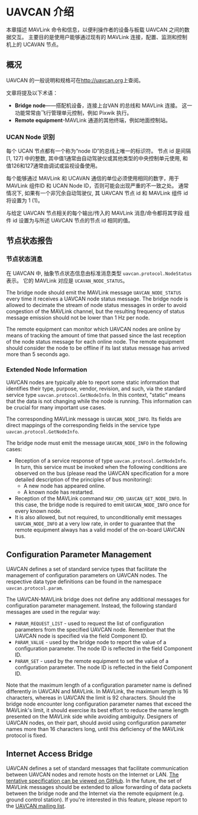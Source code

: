 # UAVCAN 介绍

本章描述 MAVLink 命令和信息，以便利操作者的设备与板载 UAVCAN 之间的数据交互。 主要目的是使用户能够通过现有的 MAVLink 连接，配置、监测和控制机上的 UCAVAN 节点。

## 概况

UAVCAN 的一般说明和规格可在<http://uavcan.org>上查阅。

文章将提及以下术语：

* **Bridge node**——搭配机设备，连接上台VAN 的总线和 MAVLink 连接。 这一功能常常由飞行管理单元控制，例如 Pixwik 执行。
* **Remote equipment**-MAVLink 通道的其他终端，例如地面控制站。

### UCAN Node 识别

每个 UCAN 节点都有一个称为“node ID”的总线上唯一的标识符。 节点 id 是间隔 [1, 127] 中的整数, 其中值1通常由自动驾驶仪或其他类型的中央控制单元使用, 和值126和127通常由调试或监视设备使用。

每个能够通过 MAVLink 和 UCAVAN 通信的单位必须使用相同的数字，用于 MAVLink 组件ID 和 UCAN Node ID，否则可能会出现严重的不一致之处。 通常情况下, 如果有一个非冗余自动驾驶仪, 其 UAVCAN 节点 id 和 MAVLink 组件 id 将设置为 1 (1)。

与给定 UAVCAN 节点相关的每个输出/传入的 MAVLink 消息/命令都将其字段 组件 id 设置为与所述 UAVCAN 节点的节点 id 相同的值。

## 节点状态报告

### 节点状态消息

在 UAVCAN 中, 抽象节点状态信息由标准消息类型 `uavcan.protocol.NodeStatus` 表示。 它的 MAVLink 对应是 `UCAVAN_NODE_STATUS`。

The bridge node should emit the MAVLink message `UAVCAN_NODE_STATUS` every time it receives a UAVCAN node status message. The bridge node is allowed to decimate the stream of node status messages in order to avoid congestion of the MAVLink channel, but the resulting frequency of status message emission should not be lower than 1 Hz per node.

The remote equipment can monitor which UAVCAN nodes are online by means of tracking the amount of time that passed since the last reception of the node status message for each online node. The remote equipment should consider the node to be offline if its last status message has arrived more than 5 seconds ago.

### Extended Node Information

UAVCAN nodes are typically able to report some static information that identifies their type, purpose, vendor, revision, and such, via the standard service type `uavcan.protocol.GetNodeInfo`. In this context, "static" means that the data is not changing while the node is running. This information can be crucial for many important use cases.

The corresponding MAVLink message is `UAVCAN_NODE_INFO`. Its fields are direct mappings of the corresponding fields in the service type `uavcan.protocol.GetNodeInfo`.

The bridge node must emit the message `UAVCAN_NODE_INFO` in the following cases:

* Reception of a service response of type `uavcan.protocol.GetNodeInfo`. In turn, this service must be invoked when the following conditions are observed on the bus (please read the UAVCAN specification for a more detailed description of the principles of bus monitoring): 
    * A new node has appeared online.
    * A known node has restarted.
* Reception of the MAVLink command `MAV_CMD_UAVCAN_GET_NODE_INFO`. In this case, the bridge node is required to emit `UAVCAN_NODE_INFO` once for every known node.
* It is also allowed, but not required, to unconditionally emit messages `UAVCAN_NODE_INFO` at a very low rate, in order to guarantee that the remote equipment always has a valid model of the on-board UAVCAN bus.

## Configuration Parameter Management

UAVCAN defines a set of standard service types that facilitate the management of configuration parameters on UAVCAN nodes. The respective data type definitions can be found in the namespace `uavcan.protocol.param`.

The UAVCAN-MAVLink bridge does not define any additional messages for configuration parameter management. Instead, the following standard messages are used in the regular way:

* `PARAM_REQUEST_LIST` - used to request the list of configuration parameters from the specified UAVCAN node. Remember that the UAVCAN node is specified via the field Component ID.
* `PARAM_VALUE` - used by the bridge node to report the value of a configuration parameter. The node ID is reflected in the field Component ID.
* `PARAM_SET` - used by the remote equipment to set the value of a configuration parameter. The node ID is reflected in the field Component ID.

Note that the maximum length of a configuration parameter name is defined differently in UAVCAN and MAVLink. In MAVLink, the maximum length is 16 characters, whereas in UAVCAN the limit is 92 characters. Should the bridge node encounter long configuration parameter names that exceed the MAVLink's limit, it should exercise its best effort to reduce the name length presented on the MAVLink side while avoiding ambiguity. Designers of UAVCAN nodes, on their part, should avoid using configuration parameter names more than 16 characters long, until this deficiency of the MAVLink protocol is fixed.

## Internet Access Bridge

UAVCAN defines a set of standard messages that facilitate communication between UAVCAN nodes and remote hosts on the Internet or LAN. [The tentative specification can be viewed on GitHub](https://github.com/UAVCAN/dsdl/pull/25). In the future, the set of MAVLink messages should be extended to allow forwarding of data packets between the bridge node and the Internet via the remote equipment (e.g. ground control station). If you're interested in this feature, please report to the [UAVCAN mailing list](https://groups.google.com/forum/#!forum/uavcan).